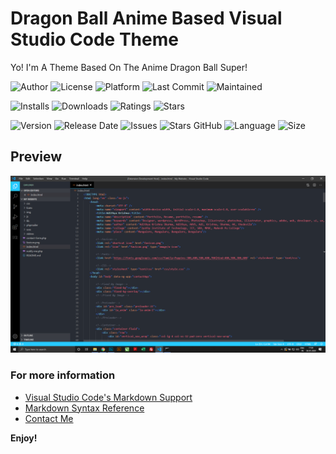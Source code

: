 # Dragon Ball Anime Based Visual Studio Code Theme

Yo! I'm A Theme Based On The Anime Dragon Ball Super! <br>

![Author](https://img.shields.io/badge/author-thedevilx-red)
![License](https://img.shields.io/badge/license-MIT-brightgreen)
![Platform](https://img.shields.io/badge/platform-Visual%20Studio%20Code-blue)
![Last Commit](https://img.shields.io/github/last-commit/thedevilx/dbs-vsc-theme)
![Maintained](https://img.shields.io/maintenance/yes/2020)

![Installs](https://img.shields.io/visual-studio-marketplace/i/thedevilx.dragon-ball)
![Downloads](https://img.shields.io/visual-studio-marketplace/d/thedevilx.dragon-ball)
![Ratings](https://img.shields.io/visual-studio-marketplace/r/thedevilx.dragon-ball)
![Stars](https://img.shields.io/visual-studio-marketplace/stars/thedevilx.dragon-ball)

![Version](https://img.shields.io/visual-studio-marketplace/v/thedevilx.drbon-ball)
![Release Date](https://img.shields.io/github/release-date/thedevilx/dbs-vsc-theme)
![Issues](https://img.shields.io/github/issues/thedevilx/dbs-vsc-theme)
![Stars GitHub](https://img.shields.io/github/stars/thedevilx/dbs-vsc-theme)
![Language](https://img.shields.io/github/languages/top/thedvilx/dbs-vsc-theme)
![Size](https://img.shields.io/github/repo-size/thedevilx/dbs-vsc-theme)


## Preview
![Cover](pics/1.png)

### For more information
* [Visual Studio Code's Markdown Support](http://code.visualstudio.com/docs/languages/markdown)
* [Markdown Syntax Reference](https://help.github.com/articles/markdown-basics/)
* [Contact Me](https://adithyaakrishna.github.io/)

**Enjoy!**
